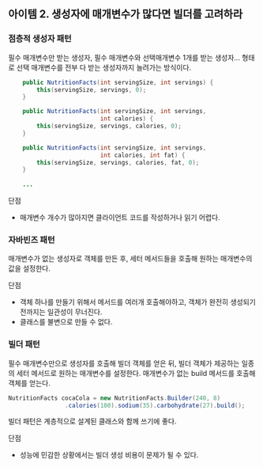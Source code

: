 ## 아이템 2. 생성자에 매개변수가 많다면 빌더를 고려하라
### 점층적 생성자 패턴

필수 매개변수만 받는 생성자, 필수 매개변수와 선택매개변수 1개를 받는 생성자... 형태로 선택 매개변수를 전부 다 받는 생성자까지 늘려가는 방식이다.

```java
    public NutritionFacts(int servingSize, int servings) {
        this(servingSize, servings, 0);
    }

    public NutritionFacts(int servingSize, int servings,
                          int calories) {
        this(servingSize, servings, calories, 0);
    }

    public NutritionFacts(int servingSize, int servings,
                          int calories, int fat) {
        this(servingSize, servings, calories, fat, 0);
    }
    
    ...
```

단점 
 - 매개변수 개수가 많아지면 클라이언트 코드를 작성하거나 읽기 어렵다.

### 자바빈즈 패턴

매개변수가 없는 생성자로 객체를 만든 후, 세터 메서드들을 호출해 원하는 매개변수의 값을 설정한다.

단점
- 객체 하나를 만들기 위해서 메서드를 여러개 호출해야하고, 객체가 완전히 생성되기 전까지는 일관성이 무너진다.
- 클래스를 불변으로 만들 수 없다.

### 빌더 패턴

필수 매개변수만으로 생성자를 호출해 빌더 객체를 얻은 뒤, 빌더 객체가 제공하는 일종의 세터 메서드로 원하는 매개변수를 설정한다. 
매개변수가 없는 build 메서드를 호출해 객체를 얻는다.
```java
NutritionFacts cocaCola = new NutritionFacts.Builder(240, 8)
                .calories(100).sodium(35).carbohydrate(27).build();
```
빌더 패턴은 계층적으로 설계된 클래스와 함께 쓰기에 좋다.

단점
- 성능에 민감한 상황에서는 빌더 생성 비용이 문제가 될 수 있다.
